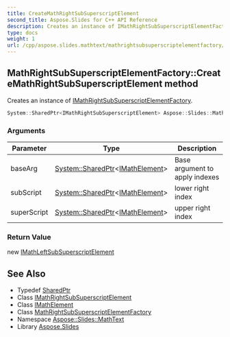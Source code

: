```yaml
---
title: CreateMathRightSubSuperscriptElement
second_title: Aspose.Slides for C++ API Reference
description: Creates an instance of IMathRightSubSuperscriptElementFactory.
type: docs
weight: 1
url: /cpp/aspose.slides.mathtext/mathrightsubsuperscriptelementfactory/createmathrightsubsuperscriptelement/
---
```

## MathRightSubSuperscriptElementFactory::CreateMathRightSubSuperscriptElement method


Creates an instance of [IMathRightSubSuperscriptElementFactory](../../imathrightsubsuperscriptelementfactory/).

```cpp
System::SharedPtr<IMathRightSubSuperscriptElement> Aspose::Slides::MathText::MathRightSubSuperscriptElementFactory::CreateMathRightSubSuperscriptElement(System::SharedPtr<IMathElement> baseArg, System::SharedPtr<IMathElement> subScript, System::SharedPtr<IMathElement> superScript) override
```


### Arguments

| Parameter | Type | Description |
| --- | --- | --- |
| baseArg | [System::SharedPtr](../../../system/sharedptr/)\<[IMathElement](../../imathelement/)\> | Base argument to apply indexes |
| subScript | [System::SharedPtr](../../../system/sharedptr/)\<[IMathElement](../../imathelement/)\> | lower right index |
| superScript | [System::SharedPtr](../../../system/sharedptr/)\<[IMathElement](../../imathelement/)\> | upper right index |

### Return Value

new [IMathLeftSubSuperscriptElement](../../imathleftsubsuperscriptelement/)

## See Also

* Typedef [SharedPtr](../../../system/sharedptr/)
* Class [IMathRightSubSuperscriptElement](../../imathrightsubsuperscriptelement/)
* Class [IMathElement](../../imathelement/)
* Class [MathRightSubSuperscriptElementFactory](../)
* Namespace [Aspose::Slides::MathText](../../)
* Library [Aspose.Slides](../../../)
